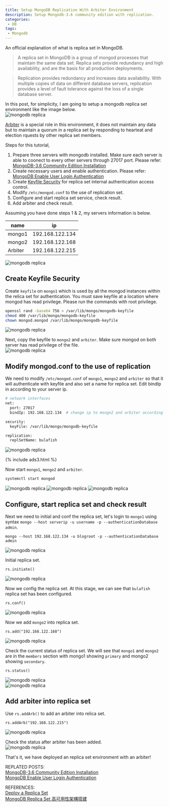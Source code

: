 ```yaml
---
title: Setup MongoDB Replication With Arbiter Environment
description: Setup Mongodb-3.6 community edition with replication.
categories:
 - DB
tags:
 - Mongodb
---
```

An official explanation of what is replica set in MongoDB.
>A replica set in MongoDB is a group of mongod processes that maintain the same data set. Replica sets provide redundancy and high availability, and are the basis for all production deployments.

>Replication provides redundancy and increases data availability. With multiple copies of data on different database servers, replication provides a level of fault tolerance against the loss of a single database server.

In this post, for simplicity, I am going to setup a mongodb replica set environment like the image below.  
![mongodb replica](/assets/images/replica-set-primary-with-secondary-and-arbiter.bakedsvg.svg)

[Arbiter](https://docs.mongodb.com/manual/core/replica-set-arbiter/) is a special role in this environment, it does not maintain any data but to maintain a quorum in a replica set by responding to hearteat and election rquests by other replica set members.

Steps for this tutorial,
1. Prepare three servers with mongodb installed.  Make sure each server is able to coonect to every other servers through 27017 port.  Please refer: [MongoDB-3.6 Community Edition Installation](https://www.bulafish.com/centos/2018/04/30/mongodb-community-edition-installation/)
2. Create necessary users and enable authentication.  Please refer: [MongoDB Enable User Login Authentication](https://www.bulafish.com/centos/2018/04/30/mongodb-enable-authentication/)
3. Create [Keyfile Security](https://docs.mongodb.com/manual/tutorial/enforce-keyfile-access-control-in-existing-replica-set/#keyfile-security) for replica set internal authentication access control.
4. Modify `/etc/mongod.conf` to the use of replication set.
5. Configure and start replica set service, check result.
6. Add arbiter and check result.

Assuming you have done steps 1 & 2, my servers information is below.

name|ip
-|-
mongo1  |  192.168.122.134
mongo2  |  192.168.122.168
Arbiter |  192.168.122.215

![mongodb replica](/assets/images/2018050801.png)

## Create Keyfile Security

Create `keyfile` on `mongo1` which is used by all the mongod instances within the relica set for authentication.  You must save keyfile at a location where mongod has read privilege.  Please run the commands with root privilege.
```bash
openssl rand -base64 756 > /var/lib/mongo/mongodb-keyfile
chmod 400 /var/lib/mongo/mongodb-keyfile
chown mongod.mongod /var/lib/mongo/mongodb-keyfile
```
![mongodb replica](/assets/images/2018043029.png)

Next, copy the keyfile to `mongo2` and `arbiter`.  Make sure mongod on both server has read privilege of the file.  
![mongodb replica](/assets/images/2018050810.png)

## Modify mongod.conf to the use of replication

We need to modify `/etc/mongod.conf` of `mongo1`, `mongo2` and `arbiter` so that it will authenticate with keyfile and also set a name for replica set.  Edit bindIp in according to your server ip.
```bash
# network interfaces
net:
  port: 27017
  bindIp: 192.168.122.134  # change ip to mongo2 and arbiter accordingly.

security:
  keyFile: /var/lib/mongo/mongodb-keyfile

replication:
  replSetName: bulafish
```

![mongodb replica](/assets/images/2018050811.png)

{% include ads3.html %}

Now start `mongo1`, `mongo2` and `arbiter`.
```bash
systemctl start mongod
```
![mongodb replica](/assets/images/2018043031.png)
![mongodb replica](/assets/images/2018043032.png)
![mongodb replica](/assets/images/2018050812.png)

## Configure, start replica set and check result

Next we need to initial and conf the replica set, let's login to `mongo1` using syntax `mongo --host serverip -u username -p --authenticationDatabase admin`.
```mongodb
mongo --host 192.168.122.134 -u blogroot -p --authenticationDatabase admin
```
![mongodb replica](/assets/images/2018050802.png)

Initial replica set.
```mongodb
rs.initiate()
```
![mongodb replica](/assets/images/2018050803.png)

Now we config the replica set.  At this stage, we can see that `bulafish` replica set has been configured.
```mongodb
rs.conf()
```
![mongodb replica](/assets/images/2018050804.png)

Now we add `mongo2` into replica set.
```mongodb
rs.add("192.168.122.168")
```
![mongodb replica](/assets/images/2018050805.png)

Check the current status of replica set.  We will see that `mongo1` and `mongo2` are in the `members` section with mongo1 showing `primary` and mongo2 showing `secondary`.
```mongodb
rs.status()
```
![mongodb replica](/assets/images/2018050806.png)  
![mongodb replica](/assets/images/2018050807.png)

## Add arbiter into replica set

Use `rs.addArb()` to add an arbiter into relica set.
```mongodb
rs.addArb("192.168.122.215")
```
![mongodb replica](/assets/images/2018050808.png)

Check the status after arbiter has been added.  
![mongodb replica](/assets/images/2018050809.png)

That's it, we have deployed an replica set environment with an arbiter!

REPLATED POSTS:  
[MongoDB-3.6 Community Edition Installation](https://www.bulafish.com/centos/2018/04/30/mongodb-community-edition-installation/)  
[MongoDB Enable User Login Authentication](https://www.bulafish.com/centos/2018/04/30/mongodb-enable-authentication/)

REFERENCES:  
[Deploy a Replica Set](https://docs.mongodb.com/manual/tutorial/deploy-replica-set/)  
[MongoDB Replica Set 高可用性架構搭建](https://blog.toright.com/posts/4508/mongodb-replica-set-%E9%AB%98%E5%8F%AF%E7%94%A8%E6%80%A7%E6%9E%B6%E6%A7%8B%E6%90%AD%E5%BB%BA.html)
